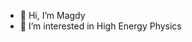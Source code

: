- 👋 Hi, I’m Magdy
- 👀 I’m interested in High Energy Physics
<!---
MagdyLouka/MagdyLouka is a ✨ special ✨ repository because its `README.md` (this file) appears on your GitHub profile.
You can click the Preview link to take a look at your changes.
--->
